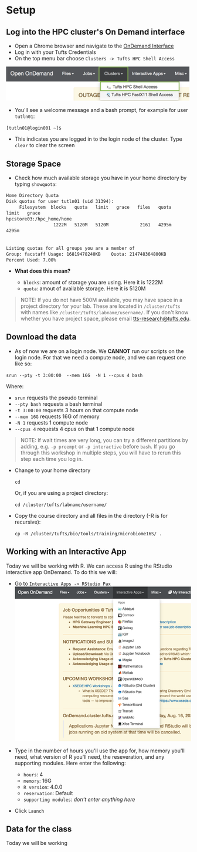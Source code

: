 # Setup

## Log into the HPC cluster's On Demand interface

- Open a Chrome browser and navigate to the [OnDemand Interface](https://ondemand.pax.tufts.edu)
- Log in with your Tufts Credentials
- On the top menu bar choose `Clusters -> Tufts HPC Shell Access`

<img src="../IntroToNGS/img/od_terminal.png" width="500">

- You'll see a welcome message and a bash prompt, for example for user `tutln01`:

`[tutln01@login001 ~]$`

- This indicates you are logged in to the login node of the cluster. Type `clear` to clear the screen

## Storage Space

- Check how much available storage you have in your home directory by typing `showquota`:

```
Home Directory Quota
Disk quotas for user tutln01 (uid 31394):
     Filesystem  blocks   quota   limit   grace   files   quota   limit   grace
hpcstore03:/hpc_home/home
                  1222M   5120M   5120M            2161   4295m   4295m        


Listing quotas for all groups you are a member of
Group: facstaff	Usage: 16819478240KB	Quota: 214748364800KB	Percent Used: 7.00%
```
- **What does this mean?**

     - `blocks`: amount of storage you are using. Here it is 1222M
     - `quota`: amout of available storage. Here it is 5120M


> NOTE: If you do not have 500M available, you may have space in a project directory for your lab. These are located in `/cluster/tufts` with names like `/cluster/tufts/labname/username/`. If you don't know whether you have project space, please email [tts-research@tufts.edu](mailto:tts-research@tufts.edu).

## Download the data

- As of now we are on a login node. We **CANNOT** run our scripts on the login node. For that we need a compute node, and we can request one like so:

`srun --pty -t 3:00:00  --mem 16G  -N 1 --cpus 4 bash`

Where:

 - `srun` requests the pseudo terminal
 - `--pty bash` requests a bash terminal
 - `-t 3:00:00` requests 3 hours on that compute node
 - `--mem 16G` requests 16G of memory
 - `-N 1` requests 1 compute node
 - `--cpus 4` requests 4 cpus on that 1 compute node

 
> NOTE: If wait times are very long, you can try a different partitions by adding, e.g. `-p preempt` or `-p interactive` before `bash`.
If you go through this workshop in multiple steps, you will have to rerun this step each time you log in.

- Change to your home directory

     `cd `

     Or, if you are using a project directory:

     `cd /cluster/tufts/labname/username/`

- Copy the course directory and all files in the directory (-R is for recursive):   

     `cp -R /cluster/tufts/bio/tools/training/microbiome16S/ .`   

## Working with an Interactive App

Today we will be working with R. We can access R using the RStudio interactive app OnDemand. To do this we will:

- Go to `Interactive Apps -> RStudio Pax`
![](images/interactive.PNG)

- Type in the number of hours you'll use the app for, how memory you'll need, what version of R you'll need, the reseveration, and any supporting modules. Here enter the following:
     - `hours`: 4
     - `memory`: 16G
     - `R version`: 4.0.0
     - `reservation`: Default
     - `supporting modules`: *don't enter anything here*
- Click `Launch`

## Data for the class

Today we will be working 
